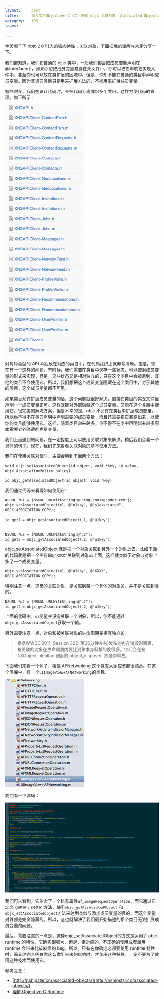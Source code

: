 ```yaml
---
layout: 	post
title:		深入学习Objective-C（二）理解 objc 关联对象 (Associated Objects)
category:	iOS
tages:		

---
```


今天看了下 objc 2.0 引入的强大特性：关联对象，下面把我的理解与大家分享一下。

我们都知道，我们在普通的 objc 类中，一般我们都会把成员变量声明在@interface中，如果你想把成员变量暴露在头文件中，你可以把它声明在实现文件中，甚至你也可以放在类扩展的区域中，但是，你却不能在普通的类目中声明成员变量。因为普通的类目只是用来扩展方法的，不能用来扩展成员变量。

有些时候，我们在设计代码时，会把代码分离成很多个类目，这样方便代码的管理。如下所示：

![](../album/associate-objects/1.png)

对每种类型的 API 单独放在对应的类目中，在代码组织上就非常清晰。但是，现在有一个这样的问题，有时候，我们需要在类目中保存一些状态，可以使用成员变量的形式来实现，但是，这些状态又是相对独立的，只在这个类目中会被用到，其他的类目不会使用它。所以，我们想把这个成员变量隐藏在这个类目中，对于其他的类目，这个成员变量都不可见。
	
如果类目允许扩展成员变量的话，这个问题就很好解决，直接在类目的实现文件里声明一个成员变量即可。这样既能对外部隐藏这个成员变量，又能在这个类目中使用它。很完美的解决方案，但是不幸的是，objc 不允许在类目中扩展成员变量。所以你不得不在类的声明中声明需要的成员变量，而且还需要把它暴露出来，以使你的类目能够使用它。这样，随着类目越来越多，你不得不在类中声明越来越多原本需要对外隐藏的成员变量。

我们上面遇到的问题，在一定程度上可以使用关联对象来解决，稍后我们会看一个具体的例子。现在，我们先来看看关联对象的基本使用方法。

我们在使用关联对象时，主要会用到下面两个方法：

	void objc_setAssociatedObject(id object, void *key, id value, objc_AssociationPolicy policy)
	
	id objc_getAssociatedObject(id object, void *key)

我们通过代码来看看如何使用它：

    NSURL *u1 = [NSURL URLWithString:@"blog.codingcoder.com"];
    objc_setAssociatedObject(u1, @"u1key", @"s1assciated", OBJC_ASSOCIATION_COPY);
    
    id get1 = objc_getAssociatedObject(u1, @"u1key");
    
    
    NSURL *u2 = [NSURL URLWithString:@"u2"];
    id get2 = objc_getAssociatedObject(u2, @"u1key");

objc_setAssociatedObject 就是把一个对象关联到另外一个对象上去，比如下面的代码就是把一个字符串`@"XXXX"`关联到对象`u1`上面。这样就类似于对象`u1`对象上多了一个成员变量。

	objc_setAssociatedObject(u1, @"u1key", @"XXXX", OBJC_ASSOCIATION_COPY);
	
特别注意一点，这里的关联对象，是关联到某一个具体的对象的，并不是关联到类的。

    NSURL *u2 = [NSURL URLWithString:@"u2"];
    id get2 = objc_getAssociatedObject(u2, @"u1key");
    
上面的代码中，`u2`变量并没有关联一个对象，所以，你不能通过`objc_getAssociatedObject`获取一个值。

另外需要注意一点，对象和被关联对象的生命周期是相互独立的。

> 根据WWDC 2011, Session 322 (第36分钟左右)发布的内存销毁时间表，被关联的对象在生命周期内要比对象本身释放的晚很多。它们会在被 NSObject -dealloc 调用的 object_dispose() 方法中释放。

下面我们来看一个例子，相信 AFNetworking 这个类库大家应该都很熟悉。在这个类库中，有一个`UIImageView+AFNetworking`的类目。

![](../album/associate-objects/2.png)

我们看一下源码：

![](../album/associate-objects/3.png)

我们可以看到，它生命了一个私有属性`af_imageRequestOperation`，而它通过自定义 getter /  setter 方法，使用`objc_getAssociatedObject` 和 `objc_setAssociatedObject`方法来达到类似与添加成员变量的目的，而这个变量对外部是完全隐藏的。所以，这也就解决了我们最开始描述的那个类目无法扩展成员变量的问题。

最后，需要注意的一点是，这种objc_setAssociatedObject的方式是运用了 objc runtime 的特性，它确实很强大，但是，相对应的，不正确的使用或者滥用 runtime 会带来比较麻烦的 bug。所以，只有在你确定必须要使用 runtime 特性时，而且你完全明白你这么做所带来的影响时，才使用这种特性。一定不要为了使用这种技术而使用它。


参考文章：
	
+	[http://nshipster.cn/associated-objects/](http://nshipster.cn/associated-objects/)
+	[理解 Objective-C Runtime](http://www.justinyan.me/post/1624)






